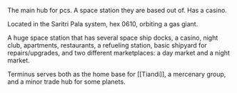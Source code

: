 The main hub for pcs. A space station they are based out of. Has a casino.

Located in the Saritri Pala system, hex 0610, orbiting a gas giant. 

A huge space station that has several space ship docks, a casino, night club, apartments, restaurants, a refueling station, basic shipyard for repairs/upgrades, and two different marketplaces: a day market and a night market. 

Terminus serves both as the home base for [[Tiandi]], a mercenary group, and a minor trade hub for some planets. 